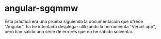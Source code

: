 # angular-sgqmmw

Esta práctica era una prueba siguiendo la documentación que ofrece "Angular", ha he intentado desplegar utilizando la herramienta "Vercel.app", 
pero han salido una serie de errores que no he sabido solventar. 

